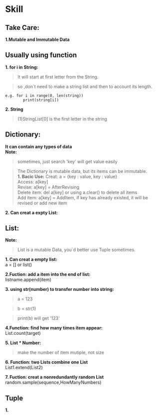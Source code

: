# Skill  

## Take Care:
**1.Mutable and Immutable Data**

## Usually using function  
**1. for i in String:**    
>It will start at first letter from the String.
  
>so ,don`t need to make a string list and then to account its length.
  
    e.g. for i in range(0, len(string))
            print(string[i])
**2. String**
>(1)StringList[0] is the first letter in the string

## Dictionary:    
**It can contain any types of data**  
**Note:**  
>sometimes, just search 'key' will get value easily    
    
>The Dictionary is mutable data, but its items can be immutable.  
**1. Bacic Use:**
    Creat: a = {key : value, key : value}    
    Access: a[key]    
    Revise: a[key] = AfterRevising    
    Delete item: del a[key] or using a.clear() to delete all items    
    Add item: a[key] = AddItem, if key has already existed, it will be revised or add new item

**2. Can creat a expty List:**
    

## List:

**Note:**
>List is a mutable Data, you`d better use Tuple sometimes.

**1. Can creat a empty list:**  
    a = [] or list()
      
    
**2.Fuction: add a item into the end of list:**      
    listname.append(item)      
  
      
**3. using str(number) to transfer number into string:**    
>a = 123      
        
>b = str(1)      
        
>print(b) will get '123'       
    
**4.Function: find how many times item appear:**    
    List.count(target)     
    
**5. List * Number:**    
>make the number of item mutiple, not size    
    
**6. Function: two Lists combine one List**    
     List1.extend(List2)

**7. Fuction: creat a nonredundantly random List**
    random.sample(sequence,HowManyNumbers)

## Tuple

**1.**



